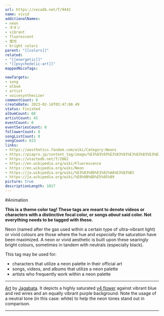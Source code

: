 ```yaml
---
url: https://vocadb.net/T/9442
name: vivid
additionalNames: 
- neon
- ネオン
- vibrant
- fluorescent
- 蛍光
- bright colors
parent: "[[colors]]"
related:
- "[[energetic]]"
- "[[psychedelic-art]]"
mappedNicoTags:

newTargets:
- song
- album
- artist
- voicesynthesizer
commentCount: 0
createDate: 2023-02-14T03:47:08.49
status: Finished
albumCount: 68
artistCount: 45
eventCount: 0
eventSeriesCount: 0
followerCount: 8
songListCount: 0
songCount: 623
links: 
- https://aesthetics.fandom.com/wiki/Category:Neons
- https://piapro.jp/content_tag/image/%E3%83%93%E3%83%93%E3%83%83%E3%83%89/1
- https://utaitedb.net/T/2862
- https://en.wikipedia.org/wiki/Fluorescence
- https://en.wikipedia.org/wiki/Neon
- https://ja.wikipedia.org/wiki/%E3%83%8D%E3%82%AA%E3%83%B3
- https://ja.wikipedia.org/wiki/%E8%9B%8D%E5%85%89
picture: true
descriptionLength: 1017
---
```


#Animation

**This is a theme color tag! These tags are meant to denote videos or characters with a distinctive focal color, or songs *about* said color. Not everything needs to be tagged with these.**

Neon (named after the gas used within a certain type of ultra-vibrant light) or vivid colours are those where the hue and *especially* the saturation have been maximized. A neon or vivid aesthetic is built upon these searingly bright colours, sometimes in tandem with neutrals (especially black).

This tag may be used for:
* characters that utilize a neon palette in their official art
* songs, videos, and albums that utilize a neon palette
* artists who frequently work within a neon palette

---
[Art](https://piapro.jp/t/o5cz) by [Jagabata](https://vocadb.net/Ar/56352). It depicts a highly saturated [v4 flower](https://vocadb.net/Ar/34480) against vibrant blue and red wires and an equally vibrant purple background. Note the usage of a neutral tone (in this case: white) to help the neon tones stand out in comparison.

---

